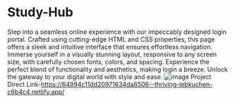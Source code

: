 # Study-Hub
Step into a seamless online experience with our impeccably designed login portal. Crafted using cutting-edge HTML and CSS properties, this page offers a sleek and intuitive interface that ensures effortless navigation. Immerse yourself in a visually stunning layout, responsive to any screen size, with carefully chosen fonts, colors, and spacing. Experience the perfect blend of functionality and aesthetics, making login a breeze. Unlock the gateway to your digital world with style and ease.
![image](https://github.com/kmishraa/Study-Hub/assets/104066423/f81af1fc-2bb9-4125-9c8a-0f77729ea4a9)
Project Direct Link-https://64994c11dd20971634da6506--thriving-lebkuchen-c6b4c4.netlify.app/ 


